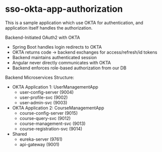 # sso-okta-app-authorization
This is a sample application which use OKTA for authentication, and application itself handles the authorization.

Backend-Initiated OAuth2 with OKTA
* Spring Boot handles login redirects to OKTA
* OKTA returns code → backend exchanges for access/refresh/id tokens
* Backend maintains authenticated session
* Angular never directly communicates with OKTA
* Backend enforces role-based authorization from our DB

Backend Microservices Structure:
* OKTA Application 1: UserManagementApp
  * user-config-server (9004)
  * user-profile-svc (9002)
  * user-admin-svc (9003)
* OKTA Application 2: CourseManagementApp
  * course-config-server (9015)
  * course-query-svc (9012)
  * course-management-svc (9013)
  * course-registration-svc (9014)
* Shared
  * eureka-server (9761)
  * api-gateway (9001)

